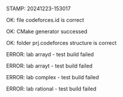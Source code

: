 STAMP: 20241223-153017
OK: file codeforces.id is correct
OK: CMake generator successed
OK: folder prj.codeforces structure is correct
ERROR: lab arrayd - test build failed
ERROR: lab arrayt - test build failed
ERROR: lab complex - test build failed
ERROR: lab rational - test build failed
